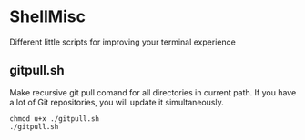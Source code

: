 # ShellMisc
Different little scripts for improving your terminal experience

## gitpull.sh
Make recursive git pull comand for all directories in current path. If you have a lot of Git repositories, you will update it simultaneously.
    
    chmod u+x ./gitpull.sh
    ./gitpull.sh
    
  


